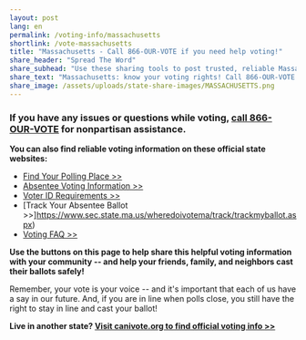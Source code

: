 ```yaml
---
layout: post
lang: en
permalink: /voting-info/massachusetts
shortlink: /vote-massachusetts
title: "Massachusetts - Call 866-OUR-VOTE if you need help voting!"
share_header: "Spread The Word"
share_subhead: "Use these sharing tools to post trusted, reliable Massachusetts voting information!"
share_text: "Massachusetts: know your voting rights! Call 866-OUR-VOTE if you need help voting, or use these official resources."
share_image: /assets/uploads/state-share-images/MASSACHUSETTS.png
---
```

### **If you have any issues or questions while voting, [call 866-OUR-VOTE](tel:8666878683) for nonpartisan assistance.**

**You can also find reliable voting information on these official state websites:**

* [Find Your Polling Place >>](http://www.wheredoivotema.com/bal/myelectioninfo.aspx)
* [Absentee Voting Information >>](http://www.sec.state.ma.us/ele/eleabsentee/absidx.htm)
* [Voter ID Requirements >>](http://www.sec.state.ma.us/ele/eleidreq/idrequirementsidx.htm)
* [Track Your Absentee Ballot >>]https://www.sec.state.ma.us/wheredoivotema/track/trackmyballot.aspx)
* [Voting FAQ >>](https://docs.google.com/document/d/1PU9S4ytY2JmSizJUISJWfPx_dJLzQ7rCsmloKet7u3c/)

**Use the buttons on this page to help share this helpful voting information with your community -- and help your friends, family, and neighbors cast their ballots safely!**

Remember, your vote is your voice -- and it's important that each of us have a say in our future. And, if you are in line when polls close, you still have the right to stay in line and cast your ballot!

**Live in another state? [Visit canivote.org to find official voting info >>](https://canivote.org)**